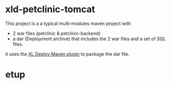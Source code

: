 # xld-petclinic-tomcat
This project is a a typical multi-modules maven project with 
* 2 war files (petclinic & petclinic-backend) 
* a dar (Deployment archive) that includes the 2 war files and a set of SQL files.

it uses the [XL Deploy Maven plugin](https://docs.xebialabs.com/deployit-maven-plugin/4.5.2) to package the dar file.

# etup

